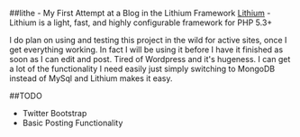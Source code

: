 ##lithe - My First Attempt at a Blog in the Lithium Framework
[Lithium](https://github.com/UnionOfRAD/lithium) - Lithium is a light, fast, and highly configurable framework for PHP 5.3+

I do plan on using and testing this project in the wild for active sites, once I get everything working. In fact I will be using it before I have it finished as soon as I can edit and post. Tired of Wordpress and it's hugeness. I can get a lot of the functionality I need easily just simply switching to MongoDB instead of MySql and Lithium makes it easy.

##TODO
- Twitter Bootstrap
- Basic Posting Functionality